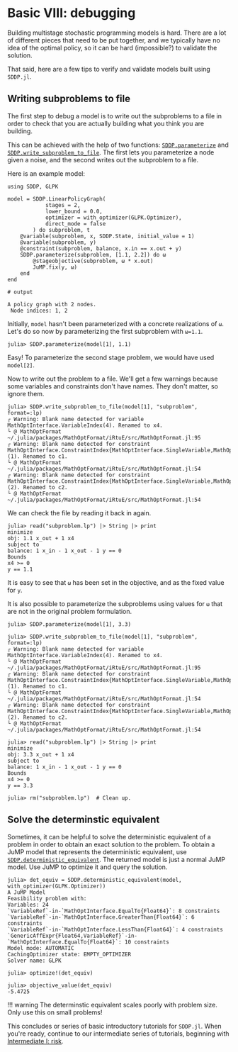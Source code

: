 # Basic VIII: debugging

Building multistage stochastic programming models is hard. There are a lot of
different pieces that need to be put together, and we typically have no idea of
the optimal policy, so it can be hard (impossible?) to validate the solution.

That said, here are a few tips to verify and validate models built using
`SDDP.jl`.

## Writing subproblems to file

The first step to debug a model is to write out the subproblems to a file in
order to check that you are actually building what you think you are building.

This can be achieved with the help of two functions: [`SDDP.parameterize`](@ref)
and [`SDDP.write_subproblem_to_file`](@ref). The first lets you parameterize a
node given a noise, and the second writes out the subproblem to a file.

Here is an example model:

```jldoctest tutorial_eight
using SDDP, GLPK

model = SDDP.LinearPolicyGraph(
            stages = 2,
            lower_bound = 0.0,
            optimizer = with_optimizer(GLPK.Optimizer),
            direct_mode = false
        ) do subproblem, t
    @variable(subproblem, x, SDDP.State, initial_value = 1)
    @variable(subproblem, y)
    @constraint(subproblem, balance, x.in == x.out + y)
    SDDP.parameterize(subproblem, [1.1, 2.2]) do ω
        @stageobjective(subproblem, ω * x.out)
        JuMP.fix(y, ω)
    end
end

# output

A policy graph with 2 nodes.
 Node indices: 1, 2
```

Initially, `model` hasn't been parameterized with a concrete realizations of
`ω`. Let's do so now by parameterizing the first subproblem with `ω=1.1`.
```jldoctest tutorial_eight
julia> SDDP.parameterize(model[1], 1.1)
```
Easy! To parameterize the second stage problem, we would have used `model[2]`.

Now to write out the problem to a file. We'll get a few warnings because some
variables and constraints don't have names. They don't matter, so ignore them.

```jldoctest tutorial_eight; filter=r"MathOptFormat\ .+?MathOptFormat\.jl"
julia> SDDP.write_subproblem_to_file(model[1], "subproblem", format=:lp)
┌ Warning: Blank name detected for variable MathOptInterface.VariableIndex(4). Renamed to x4.
└ @ MathOptFormat ~/.julia/packages/MathOptFormat/iRtuE/src/MathOptFormat.jl:95
┌ Warning: Blank name detected for constraint MathOptInterface.ConstraintIndex{MathOptInterface.SingleVariable,MathOptInterface.EqualTo{Float64}}(1). Renamed to c1.
└ @ MathOptFormat ~/.julia/packages/MathOptFormat/iRtuE/src/MathOptFormat.jl:54
┌ Warning: Blank name detected for constraint MathOptInterface.ConstraintIndex{MathOptInterface.SingleVariable,MathOptInterface.GreaterThan{Float64}}(2). Renamed to c2.
└ @ MathOptFormat ~/.julia/packages/MathOptFormat/iRtuE/src/MathOptFormat.jl:54
```

We can check the file by reading it back in again.

```jldoctest tutorial_eight
julia> read("subproblem.lp") |> String |> print
minimize
obj: 1.1 x_out + 1 x4
subject to
balance: 1 x_in - 1 x_out - 1 y == 0
Bounds
x4 >= 0
y == 1.1
```

It is easy to see that `ω` has been set in the objective, and as the fixed value
for `y`.

It is also possible to parameterize the subproblems using values for `ω` that
are not in the original problem formulation.

```jldoctest tutorial_eight; filter=r"MathOptFormat\ .+?MathOptFormat\.jl"
julia> SDDP.parameterize(model[1], 3.3)

julia> SDDP.write_subproblem_to_file(model[1], "subproblem", format=:lp)
┌ Warning: Blank name detected for variable MathOptInterface.VariableIndex(4). Renamed to x4.
└ @ MathOptFormat ~/.julia/packages/MathOptFormat/iRtuE/src/MathOptFormat.jl:95
┌ Warning: Blank name detected for constraint MathOptInterface.ConstraintIndex{MathOptInterface.SingleVariable,MathOptInterface.EqualTo{Float64}}(1). Renamed to c1.
└ @ MathOptFormat ~/.julia/packages/MathOptFormat/iRtuE/src/MathOptFormat.jl:54
┌ Warning: Blank name detected for constraint MathOptInterface.ConstraintIndex{MathOptInterface.SingleVariable,MathOptInterface.GreaterThan{Float64}}(2). Renamed to c2.
└ @ MathOptFormat ~/.julia/packages/MathOptFormat/iRtuE/src/MathOptFormat.jl:54

julia> read("subproblem.lp") |> String |> print
minimize
obj: 3.3 x_out + 1 x4
subject to
balance: 1 x_in - 1 x_out - 1 y == 0
Bounds
x4 >= 0
y == 3.3

julia> rm("subproblem.lp")  # Clean up.
```

## Solve the determinstic equivalent

Sometimes, it can be helpful to solve the deterministic equivalent of a
problem in order to obtain an exact solution to the problem. To obtain a JuMP
model that represents the deterministic equivalent, use [`SDDP.deterministic_equivalent`](@ref).
The returned model is just a normal JuMP model. Use JuMP to optimize it and
query the solution.

```jldoctest tutorial_eight; filter=r"5.4725[0]+[0-9]"
julia> det_equiv = SDDP.deterministic_equivalent(model, with_optimizer(GLPK.Optimizer))
A JuMP Model
Feasibility problem with:
Variables: 24
`VariableRef`-in-`MathOptInterface.EqualTo{Float64}`: 8 constraints
`VariableRef`-in-`MathOptInterface.GreaterThan{Float64}`: 6 constraints
`VariableRef`-in-`MathOptInterface.LessThan{Float64}`: 4 constraints
`GenericAffExpr{Float64,VariableRef}`-in-`MathOptInterface.EqualTo{Float64}`: 10 constraints
Model mode: AUTOMATIC
CachingOptimizer state: EMPTY_OPTIMIZER
Solver name: GLPK

julia> optimize!(det_equiv)

julia> objective_value(det_equiv)
-5.4725
```

!!! warning
    The determinstic equivalent scales poorly with problem size. Only use this
    on small problems!

This concludes or series of basic introductory tutorials for `SDDP.jl`. When
you're ready, continue to our intermediate series of tutorials, beginning with
[Intermediate I: risk](@ref).
